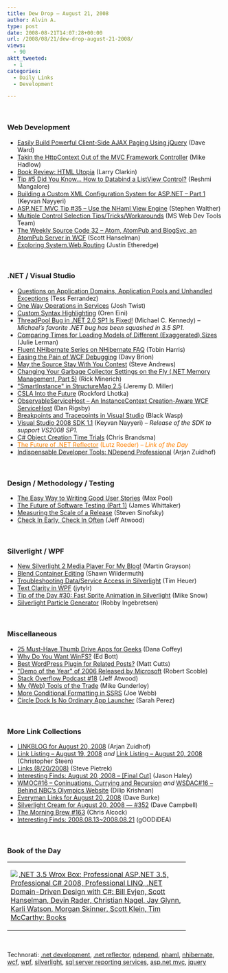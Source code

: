 ```yaml
---
title: Dew Drop – August 21, 2008
author: Alvin A.
type: post
date: 2008-08-21T14:07:28+00:00
url: /2008/08/21/dew-drop-august-21-2008/
views:
  - 90
aktt_tweeted:
  - 1
categories:
  - Daily Links
  - Development

---
```

</p> 

&#160;

### Web Development

  * [Easily Build Powerful Client-Side AJAX Paging Using jQuery][1] (Dave Ward)
  * [Takin the HttpContext Out of the MVC Framework Controller][2] (Mike Hadlow)
  * [Book Review: HTML Utopia][3] (Larry Clarkin)
  * [Tip #5 Did You Know&#8230; How to Databind a ListView Control?][4] (Reshmi Mangalore)
  * [Building a Custom XML Configuration System for ASP.NET &#8211; Part 1][5] (Keyvan Nayyeri)
  * [ASP.NET MVC Tip #35 &#8211; Use the NHaml View Engine][6] (Stephen Walther)
  * [Multiple Control Selection Tips/Tricks/Workarounds][7] (MS Web Dev Tools Team)
  * [The Weekly Source Code 32 &#8211; Atom, AtomPub and BlogSvc, an AtomPub Server in WCF][8] (Scott Hanselman)
  * [Exploring System.Web.Routing][9] (Justin Etheredge)

&#160;

### .NET / Visual Studio

  * [Questions on Application Domains, Application Pools and Unhandled Exceptions][10] (Tess Ferrandez)
  * [One Way Operations in Services][11] (Josh Twist)
  * [Custom Syntax Highlighting][12] (Oren Eini)
  * [ThreadPool Bug in .NET 2.0 SP1 Is Fixed!][13] (Michael C. Kennedy) _– Michael’s favorite .NET bug has been squashed in 3.5 SP1._
  * [Comparing Times for Loading Models of Different (Exaggerated) Sizes][14] (Julie Lerman)
  * [Fluent NHibernate Series on NHibernate FAQ][15] (Tobin Harris)
  * [Easing the Pain of WCF Debugging][16] (Davy Brion)
  * [May the Source Stay With You Contest][17] (Steve Andrews)
  * [Changing Your Garbage Collector Settings on the Fly (.NET Memory Management, Part 5)][18] (Rick Minerich)
  * ["SmartInstance" in StructureMap 2.5][19] (Jeremy D. Miller)
  * [CSLA Into the Future][20] (Rockford Lhotka)
  * [ObservableServiceHost &#8211; An InstanceContext Creation-Aware WCF ServiceHost][21] (Dan Rigsby)
  * [Breakpoints and Tracepoints in Visual Studio][22] (Black Wasp)
  * [Visual Studio 2008 SDK 1.1][23] (Keyvan Nayyeri) _– Release of the SDK to support VS2008 SP1._
  * [C# Object Creation Time Trials][24] (Chris Brandsma)
  * [<font color="#ff8000">The Future of .NET Reflector</font>][25] <font color="#ff8000">(Lutz Roeder)<em> – Link of the Day</em></font>
  * [Indispensable Developer Tools: NDepend Professional][26] (Arjan Zuidhof)

&#160;

### Design / Methodology / Testing

  * [The Easy Way to Writing Good User Stories][27] (Max Pool)
  * [The Future of Software Testing (Part 1)][28] (James Whittaker)
  * [Measuring the Scale of a Release][29] (Steven Sinofsky)
  * [Check In Early, Check In Often][30] (Jeff Atwood)

&#160;

### Silverlight / WPF

  * [New Silverlight 2 Media Player For My Blog!][31] (Martin Grayson)
  * [Blend Container Editing][32] (Shawn Wildermuth)
  * [Troubleshooting Data/Service Access in Silverlight][33] (Tim Heuer)
  * [Text Clarity in WPF][34] (jytylr)
  * [Tip of the Day #30: Fast Sprite Animation in Silverlight][35] (Mike Snow)
  * [Silverlight Particle Generator][36] (Robby Ingebretsen)

&#160;

### Miscellaneous

  * [25 Must-Have Thumb Drive Apps for Geeks][37] (Dana Coffey)
  * [Why Do You Want WinFS?][38] (Ed Bott)
  * [Best WordPress Plugin for Related Posts?][39] (Matt Cutts)
  * ["Demo of the Year" of 2006 Released by Microsoft][40] (Robert Scoble)
  * [Stack Overflow Podcast #18][41] (Jeff Atwood)
  * [My (Web) Tools of the Trade][42] (Mike Gunderloy)
  * [More Conditional Formatting in SSRS][43] (Joe Webb)
  * [Circle Dock Is No Ordinary App Launcher][44] (Sarah Perez)

&#160;

### More Link Collections

  * [LINKBLOG for August 20, 2008][45] (Arjan Zuidhof)
  * [Link Listing &#8211; August 19, 2008][46]&#160;_and_&#160;[Link Listing &#8211; August 20, 2008][47] (Christopher Steen)
  * [Links (8/20/2008)][48] (Steve Pietrek)
  * [Interesting Finds: August 20, 2008 &#8211; [Final Cut]][49] (Jason Haley)
  * [WMOC#16 &#8211; Coninuations, Currying and Recursion][50]&#160;_and_&#160;[WSDAC#16 &#8211; Behind NBC&#8217;s Olympics Website][51] (Dilip Krishnan)
  * [Everyman Links for August 20, 2008][52] (Dave Burke)
  * [Silverlight Cream for August 20, 2008 &#8212; #352][53] (Dave Campbell)
  * [The Morning Brew #163][54] (Chris Alcock)
  * [Interesting Finds: 2008.08.13~2008.08.21][55] (gOODiDEA)

&#160;

### Book of the Day

<div class="wlWriterSmartContent" id="scid:7dc1bd33-94bd-46fd-a20b-0131235bcd47:70f10f44-10ad-497c-9d03-cfaa9753fb15" style="padding-right: 0px; display: inline; padding-left: 0px; float: none; padding-bottom: 0px; margin: 0px; padding-top: 0px">
  <table cellspacing="0" cellpadding="2" width="400" border="0" unselectable="on">
    <tr>
      <td valign="top" width="400">
        <p>
          <a title=".NET 3.5 Wrox Box: Professional ASP.NET 3.5, Professional C# 2008, Professional LINQ, .NET Domain-Driven Design with C#: Bill Evjen, Scott Hanselman, Devin Rader, Christian Nagel, Jay Glynn, Karli Watson, Morgan Skinner, Scott Klein, Tim McCarthy: Books" href="http://www.amazon.com/exec/obidos/ASIN/0470387998/alvinashcraft-20"><img data-recalc-dims="1" decoding="async" src="https://i0.wp.com/images.amazon.com/images/P/0470387998.01.MZZZZZZZ.jpg?w=660" border="0" align="left" style="float:left" />.NET 3.5 Wrox Box: Professional ASP.NET 3.5, Professional C# 2008, Professional LINQ, .NET Domain-Driven Design with C#: Bill Evjen, Scott Hanselman, Devin Rader, Christian Nagel, Jay Glynn, Karli Watson, Morgan Skinner, Scott Klein, Tim McCarthy: Books</a>
        </p>
      </td>
    </tr>
  </table>
</div>

&#160;

<div class="wlWriterSmartContent" id="scid:C16BAC14-9A3D-4c50-9394-FBFEF7A93539:02f1410c-7fc6-4563-8f9b-b4f7c736f1ce" style="padding-right: 0px; display: inline; padding-left: 0px; float: none; padding-bottom: 0px; margin: 0px; padding-top: 0px">
  <!--dotnetkickit-->
</div>

<div class="wlWriterSmartContent" id="scid:d7bf807d-7bb0-458a-811f-90c51817d5c2:ad780253-54e0-4693-b1ee-8c0b0e05a8c8" style="padding-right: 0px; display: inline; padding-left: 0px; float: none; padding-bottom: 0px; margin: 0px; padding-top: 0px">
  <p>
    <span class="TagSite">Technorati:</span> <a href="http://technorati.com/tag/.net+development" rel="tag" class="tag">.net development</a>, <a href="http://technorati.com/tag/.net+reflector" rel="tag" class="tag">.net reflector</a>, <a href="http://technorati.com/tag/ndepend" rel="tag" class="tag">ndepend</a>, <a href="http://technorati.com/tag/nhaml" rel="tag" class="tag">nhaml</a>, <a href="http://technorati.com/tag/nhibernate" rel="tag" class="tag">nhibernate</a>, <a href="http://technorati.com/tag/wcf" rel="tag" class="tag">wcf</a>, <a href="http://technorati.com/tag/wpf" rel="tag" class="tag">wpf</a>, <a href="http://technorati.com/tag/silverlight" rel="tag" class="tag">silverlight</a>, <a href="http://technorati.com/tag/sql+server+reporting+services" rel="tag" class="tag">sql server reporting services</a>, <a href="http://technorati.com/tag/asp.net+mvc" rel="tag" class="tag">asp.net mvc</a>, <a href="http://technorati.com/tag/jquery" rel="tag" class="tag">jquery</a><br /><!-- StartInsertedTags: .net development, .net reflector, ndepend, nhaml, nhibernate, wcf, wpf, silverlight, sql server reporting services, asp.net mvc, jquery :EndInsertedTags -->
  </p>
</div>

 [1]: http://encosia.com/2008/08/20/easily-build-powerful-client-side-ajax-paging-using-jquery/
 [2]: http://mikehadlow.blogspot.com/2008/08/taking-httpcontext-out-of-mvc-framework.html
 [3]: http://eraserandcrowbar.com/2008/08/20/BookReviewHTMLUtopia.aspx
 [4]: http://blogs.msdn.com/webdevelopertips/archive/2008/08/20/tip-5-did-you-know-how-to-databind-a-listview-control.aspx
 [5]: http://nayyeri.net/blog/building-a-custom-xml-configuration-system-for-asp.net-ndash-part-1/
 [6]: http://weblogs.asp.net/stephenwalther/archive/2008/08/20/asp-net-mvc-tip-35-use-the-nhaml-view-engine.aspx
 [7]: http://blogs.msdn.com/webdevtools/archive/2008/08/11/multiple-control-selection-tips-tricks-workarounds.aspx
 [8]: http://www.hanselman.com/blog/TheWeeklySourceCode32AtomAtomPubAndBlogSvcAnAtomPubServerInWCF.aspx
 [9]: http://www.codethinked.com/post/2008/08/20/Exploring-SystemWebRouting.aspx
 [10]: http://blogs.msdn.com/tess/archive/2008/08/19/questions-on-application-domains-application-pools-and-unhandled-exceptions.aspx
 [11]: http://www.thejoyofcode.com/One_Way_operations_in_services.aspx
 [12]: http://ayende.com/Blog/archive/2008/08/20/Custom-Syntax-Highlighting.aspx
 [13]: http://www.michaelckennedy.net/blog/2008/08/20/ThreadPoolBugInNET20SP1IsFixed.aspx
 [14]: http://www.thedatafarm.com/blog/2008/08/20/ComparingTimesForLoadingModelsOfDifferentExaggeratedSizes.aspx
 [15]: http://www.tobinharris.com/2008/8/19/fluent-nhibernate-series-on-nhibernate-faq
 [16]: http://davybrion.com/blog/2008/08/easing-the-pain-of-wcf-debugging/
 [17]: http://www.platinumbay.com/blogs/dotneticated/archive/2008/08/20/may-the-source-stay-with-you-contest.aspx
 [18]: http://www.atalasoft.com/cs/blogs/rickm/archive/2008/08/20/changing-your-garbage-collector-settings-on-the-fly-net-memory-management-part-5.aspx
 [19]: http://codebetter.com/blogs/jeremy.miller/archive/2008/08/20/smartinstance-in-structuremap-2-5.aspx
 [20]: http://www.lhotka.net/weblog/CSLAIntoTheFuture.aspx
 [21]: http://www.danrigsby.com/blog/index.php/2008/08/20/observableservicehost-an-instancecontext-creation-aware-wcf-servicehost/
 [22]: http://www.blackwasp.co.uk/VSBreakpoints.aspx
 [23]: http://nayyeri.net/blog/visual-studio-2008-sdk-1.1/
 [24]: http://elegantcode.com/2008/08/21/c-object-creation-time-trials/
 [25]: http://blog.lutzroeder.com/2008/08/future-of-net-reflector.html
 [26]: http://www.arjansworld.com/2008/08/21/indispensable-developer-tools-ndepend-professional/
 [27]: http://www.codesqueeze.com/the-easy-way-to-writing-good-user-stories/
 [28]: http://blogs.msdn.com/james_whittaker/archive/2008/08/20/the-future-of-software-testing-part-1.aspx
 [29]: http://blogs.msdn.com/e7/archive/2008/08/20/measuring_5F00_scale_5F00_of_5F00_release.aspx
 [30]: http://www.codinghorror.com/blog/archives/001165.html
 [31]: http://blogs.msdn.com/mgrayson/archive/2008/08/20/my-new-silverlight-media-player-for-my-blog.aspx
 [32]: http://wildermuth.com/2008/08/20/Blend_Container_Editing
 [33]: http://timheuer.com/blog/archive/2008/08/20/fixing-troubleshooting-debugging-silverlight-and-data-services.aspx
 [34]: http://windowsclient.net/wpf/white-papers/wpftextclarity.aspx
 [35]: http://silverlight.net/blogs/msnow/archive/2008/08/20/tip-of-the-day-30-fast-sprite-animation-in-silverlight.aspx
 [36]: http://blog.nerdplusart.com/archives/silverlight-particle-generator
 [37]: http://crazeegeekchick.com/blog/25-must-have-thumb-drive-apps-for-geeks/
 [38]: http://blogs.zdnet.com/Bott/?p=516
 [39]: http://www.mattcutts.com/blog/wordpress-plugin-related-posts/
 [40]: http://scobleizer.com/2008/08/20/demo-of-the-year-of-2006-released-by-microsoft/
 [41]: http://blog.stackoverflow.com/2008/08/podcast-18/
 [42]: http://afreshcup.com/?p=917
 [43]: http://weblogs.sqlteam.com/joew/archive/2008/08/20/60693.aspx
 [44]: http://on10.net/blogs/sarahintampa/Circle-Dock-Is-No-Ordinary-App-Launcher/
 [45]: http://www.arjansworld.com/2008/08/20/linkblog-for-august-20-2008/
 [46]: http://dotnetjunkies.com/WebLog/csteen/archive/2008/08/20/503720.aspx
 [47]: http://dotnetjunkies.com/WebLog/csteen/archive/2008/08/21/503919.aspx
 [48]: http://spietrek.blogspot.com/2008/08/links-8202008.html
 [49]: http://jasonhaley.com/blog/archive/2008/08/20/142161.aspx
 [50]: http://itknowledgeexchange.techtarget.com/serviceendpoint/wmoc-sharp-16-continuations-currying-and-recursion/
 [51]: http://itknowledgeexchange.techtarget.com/serviceendpoint/wsdac-sharp-16-behind-nbc%E2%80%99s-olympics-website/
 [52]: http://dbvt.com/blog/post/Everyman-Links-for-August-20-2008.aspx
 [53]: http://geekswithblogs.net/WynApseTechnicalMusings/archive/2008/08/20/124600.aspx
 [54]: http://blog.cwa.me.uk/2008/08/21/the-morning-brew-163/
 [55]: http://weblogs.asp.net/yuanjian/archive/2008/08/21/interesting-finds-2008-08-13-2008-08-21.aspx
